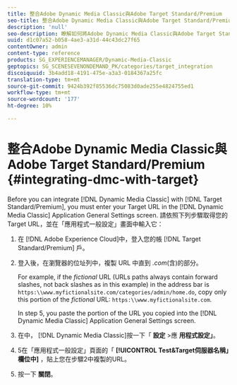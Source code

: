 ```yaml
---
title: 整合Adobe Dynamic Media Classic與Adobe Target Standard/Premium
seo-title: 整合Adobe Dynamic Media Classic與Adobe Target Standard/Premium
description: 'null'
seo-description: 瞭解如何將Adobe Dynamic Media Classic與Adobe Target Standard/Premium整合。
uuid: d1c07a52-b058-4ae3-a31d-44c43dc27f65
contentOwner: admin
content-type: reference
products: SG_EXPERIENCEMANAGER/Dynamic-Media-Classic
geptopics: SG_SCENESEVENONDEMAND_PK/categories/target_integration
discoiquuid: 3b4add18-4191-475e-a3a3-0184367a25fc
translation-type: tm+mt
source-git-commit: 9424b392f85536dc75083d0ade255e4824755ed1
workflow-type: tm+mt
source-wordcount: '177'
ht-degree: 10%

---
```



# 整合Adobe Dynamic Media Classic與Adobe Target Standard/Premium {#integrating-dmc-with-target}

Before you can integrate [!DNL Dynamic Media Classic] with [!DNL Target Standard/Premium], you must enter your Target URL in the [!DNL Dynamic Media Classic] Application General Settings screen. 請依照下列步驟取得您的Target URL，並在「應用程式一般設定」畫面中輸入它：

1. 在 [!DNL Adobe Experience Cloud]中，登入您的帳 [!DNL Target Standard/Premium] 戶。
1. 登入後，在瀏覽器的位址列中，複製 URL 中直到 *.com*(含)的部分。

   For example, if the *fictional* URL (URLs paths always contain forward slashes, not back slashes as in this example) in the address bar is `https:\\www.myfictionalsite.com/categories/admin/home.do`, copy only this portion of the *fictional* URL: `https:\\www.myfictionalsite.com`.

   In step 5, you paste the portion of the URL you copied into the [!DNL Dynamic Media Classic] Application General Settings screen.

1. 在中， [!DNL Dynamic Media Classic]按一下「 **設定** >應 **用程式設定」**。
1. 5在「應用程式一般設定」頁面的「 **[!UICONTROL Test&amp;Target伺服器名稱」欄位中]** ，貼上您在步驟2中複製的URL。
1. 按一下 **關閉**。

